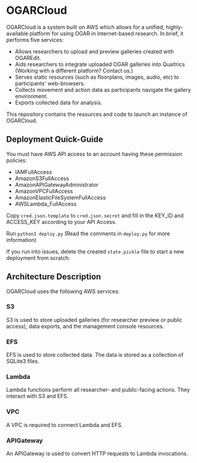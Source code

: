 # OGARCloud
OGARCloud is a system built on AWS which allows for a unified, highly-available platform for using OGAR in internet-based research. In brief, it performs five services:

- Allows researchers to upload and preview galleries created with OGAREdit.
- Aids researchers to integrate uploaded OGAR galleries into Qualtrics (Working with a different platform? Contact us.)
- Serves static resources (such as floorplans, images, audio, etc) to participants' web-browsers.
- Collects movement and action data as participants navigate the gallery environment.
- Exports collected data for analysis.

This repository contains the resources and code to launch an instance of OGARCloud.

## Deployment Quick-Guide
You must have AWS API access to an account having these permission policies:

- IAMFullAccess
- AmazonS3FullAccess
- AmazonAPIGatewayAdministrator
- AmazonVPCFullAccess
- AmazonElasticFileSystemFullAccess
- AWSLambda\_FullAccess

Copy `cred.json.template` to `cred.json.secret` and fill in the KEY\_ID and ACCESS\_KEY according to your API Access.

Run `python3 deploy.py` (Read the comments in `deploy.py` for more information)

If you run into issues, delete the created `state.pickle` file to start a new deployment from scratch.

## Architecture Description
OGARCloud uses the following AWS services:

### S3
S3 is used to store uploaded galleries (for researcher preview or public access), data exports, and the management console resources.

### EFS
EFS is used to store collected data. The data is stored as a collection of SQLite3 files.

### Lambda
Lambda functions perform all researcher- and public-facing actions. They interact with S3 and EFS.

### VPC
A VPC is required to connect Lambda and EFS.

### APIGateway
An APIGateway is used to convert HTTP requests to Lambda invocations.

